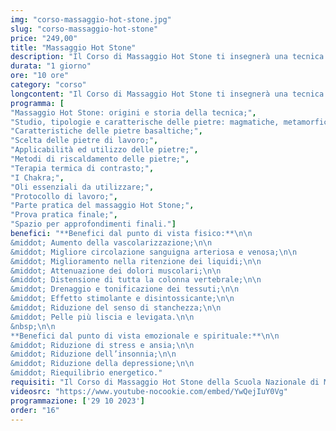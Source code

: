 ```yaml
---
img: "corso-massaggio-hot-stone.jpg"
slug: "corso-massaggio-hot-stone"
price: "249,00"
title: "Massaggio Hot Stone"
description: "Il Corso di Massaggio Hot Stone ti insegnerà una tecnica che deriva dalla tradizione sciamanica degli indiani dell’Arizona, che usavano le pietre riscaldate per curare e armonizzare il corpo e la mente. Il massaggio hot stone consiste nell’applicare sul corpo pietre basaltiche di origine vulcanica, che rilasciano il loro calore in profondità, e nell’utilizzare le pietre stesse per eseguire delle manovre di massaggio, spesso con l’ausilio di oli aromatici. Il massaggio hot stone ha molti benefici: distende la muscolatura, allevia la tensione della colonna vertebrale, decongestiona i depositi linfatici, migliora la circolazione e la ritenzione idrica, procura una sensazione di benessere e relax. Il massaggio hot stone può essere praticato anche alternando pietre calde e fredde, per stimolare il sistema linfatico e i processi di purificazione del corpo. Nel corso imparerai la teoria e la pratica del massaggio hot stone, studierai le origini e le proprietà delle pietre, approfondirai le tecniche di applicazione e di massaggio con le pietre, sia calde che fredde. Il corso ti renderà in grado di praticare un massaggio hot stone efficace e sicuro, ottenendo un’azione terapeutica e armonizzante su tutto il corpo."
durata: "1 giorno"
ore: "10 ore"
category: "corso"
longcontent: "Il Corso di Massaggio Hot Stone ti insegnerà una tecnica che deriva dalla tradizione sciamanica degli indiani dell’Arizona, che usavano le pietre riscaldate per curare e armonizzare il corpo e la mente. Il massaggio hot stone consiste nell’applicare sul corpo pietre basaltiche di origine vulcanica, che rilasciano il loro calore in profondità, e nell’utilizzare le pietre stesse per eseguire delle manovre di massaggio, spesso con l’ausilio di oli aromatici. Il massaggio hot stone ha molti benefici: distende la muscolatura, allevia la tensione della colonna vertebrale, decongestiona i depositi linfatici, migliora la circolazione e la ritenzione idrica, procura una sensazione di benessere e relax. Il massaggio hot stone può essere praticato anche alternando pietre calde e fredde, per stimolare il sistema linfatico e i processi di purificazione del corpo. Nel corso imparerai la teoria e la pratica del massaggio hot stone, studierai le origini e le proprietà delle pietre, approfondirai le tecniche di applicazione e di massaggio con le pietre, sia calde che fredde. Il corso ti renderà in grado di praticare un massaggio hot stone efficace e sicuro, ottenendo un’azione terapeutica e armonizzante su tutto il corpo."
programma: [
"Massaggio Hot Stone: origini e storia della tecnica;",
"Studio, tipologie e caratterische delle pietre: magmatiche, metamorfiche e sedimentarie;",
"Caratteristiche delle pietre basaltiche;",
"Scelta delle pietre di lavoro;",
"Applicabilità ed utilizzo delle pietre;",
"Metodi di riscaldamento delle pietre;",
"Terapia termica di contrasto;",
"I Chakra;",
"Oli essenziali da utilizzare;",
"Protocollo di lavoro;",
"Parte pratica del massaggio Hot Stone;",
"Prova pratica finale;",
"Spazio per approfondimenti finali."]
benefici: "**Benefici dal punto di vista fisico:**\n\n
&middot; Aumento della vascolarizzazione;\n\n
&middot; Migliore circolazione sanguigna arteriosa e venosa;\n\n
&middot; Miglioramento nella ritenzione dei liquidi;\n\n
&middot; Attenuazione dei dolori muscolari;\n\n
&middot; Distensione di tutta la colonna vertebrale;\n\n
&middot; Drenaggio e tonificazione dei tessuti;\n\n
&middot; Effetto stimolante e disintossicante;\n\n
&middot; Riduzione del senso di stanchezza;\n\n
&middot; Pelle più liscia e levigata.\n\n
&nbsp;\n\n
**Benefici dal punto di vista emozionale e spirituale:**\n\n
&middot; Riduzione di stress e ansia;\n\n
&middot; Riduzione dell’insonnia;\n\n
&middot; Riduzione della depressione;\n\n
&middot; Riequilibrio energetico."    
requisiti: "Il Corso di Massaggio Hot Stone della Scuola Nazionale di Massaggio Tao® è aperto e rivolto a chiunque e non necessita di un'esperienza di base precedente."
videosrc: "https://www.youtube-nocookie.com/embed/YwQejIuY0Vg"
programmazione: ['29 10 2023']    
order: "16"
---
```

